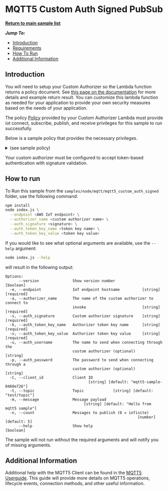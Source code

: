 # MQTT5 Custom Auth Signed PubSub

[**Return to main sample list**](../../README.md)

*__Jump To:__*
* [Introduction](#introduction)
* [Requirements](#requirements)
* [How To Run](#how-to-run)
* [Additional Information](#additional-information)

## Introduction

You will need to setup your Custom Authorizer so the Lambda function returns a policy document. See [this page on the documentation](https://docs.aws.amazon.com/iot/latest/developerguide/config-custom-auth.html) for more details and example return result. You can customize this lambda function as needed for your application to provide your own security measures based on the needs of your application.

The policy [Policy](https://docs.aws.amazon.com/iot/latest/developerguide/iot-policies.html) provided by your Custom Authorizer Lambda must provide iot connect, subscribe, publish, and receive privileges for this sample to run successfully.

Below is a sample policy that provides the necessary privileges.

<details>
<summary>(see sample policy)</summary>
<pre>
{
  "Version": "2012-10-17",
  "Statement": [
    {
      "Effect": "Allow",
      "Action": [
        "iot:Publish",
        "iot:Receive"
      ],
      "Resource": [
        "arn:aws:iot:<b>region</b>:<b>account</b>:topic/test/topic"
      ]
    },
    {
      "Effect": "Allow",
      "Action": [
        "iot:Subscribe"
      ],
      "Resource": [
        "arn:aws:iot:<b>region</b>:<b>account</b>:topicfilter/test/topic"
      ]
    },
    {
      "Effect": "Allow",
      "Action": [
        "iot:Connect"
      ],
      "Resource": [
        "arn:aws:iot:<b>region</b>:<b>account</b>:client/mqtt5-sample-*"
      ]
    }
  ]
}
</pre>

Replace with the following with the data from your AWS account:
* `<region>`: The AWS IoT Core region where you created your AWS IoT Core thing you wish to use with this sample. For example `us-east-1`.
* `<account>`: Your AWS IoT Core account ID. This is the set of numbers in the top right next to your AWS account name when using the AWS IoT Core website.

Note that in a real application, you may want to avoid the use of wildcards in your ClientID or use them selectively. Please follow best practices when working with AWS on production applications using the SDK. Also, for the purposes of this sample, please make sure your policy allows a client ID of `mqtt5-sample-*` to connect or use `--client_id <client ID here>` to send the client ID your policy supports.

</details>

Your custom authorizer must be configured to accept token-based authentication with signature validation.

## How to run

To Run this sample from the `samples/node/mqtt/mqtt5_custom_auth_signed` folder, use the following command:

```sh
npm install
node index.js \
  --endpoint <AWS IoT endpoint> \
  --authorizer_name <custom authorizer name> \
  --auth_signature <signature> \
  --auth_token_key_name <token key name> \
  --auth_token_key_value <token key value>
```
If you would like to see what optional arguments are available, use the `--help` argument:
``` sh
node index.js --help
```

will result in the following output:
```
Options:
      --version               Show version number                      [boolean]
  -e, --endpoint              IoT endpoint hostname          [string] [required]
  -a, --authorizer_name       The name of the custom authorizer to connect to
                              invoke                         [string] [required]
  -s, --auth_signature        Custom authorizer signature    [string] [required]
  -k, --auth_token_key_name   Authorizer token key name      [string] [required]
  -v, --auth_token_key_value  Authorizer token key value     [string] [required]
  -u, --auth_username         The name to send when connecting through the
                              custom authorizer (optional)              [string]
  -p, --auth_password         The password to send when connecting through a
                              custom authorizer (optional)              [string]
  -C, --client_id             Client ID
                                     [string] [default: "mqtt5-sample-0460e726"]
  -t, --topic                 Topic             [string] [default: "test/topic"]
  -m, --message               Message payload
                                   [string] [default: "Hello from mqtt5 sample"]
  -n, --count                 Messages to publish (0 = infinite)
                                                           [number] [default: 5]
      --help                  Show help                                [boolean]
```

The sample will not run without the required arguments and will notify you of missing arguments.

## Additional Information
Additional help with the MQTT5 Client can be found in the [MQTT5 Userguide](https://github.com/awslabs/aws-crt-nodejs/blob/main/MQTT5-UserGuide.md). This guide will provide more details on MQTT5 operations, lifecycle events, connection methods, and other useful information.